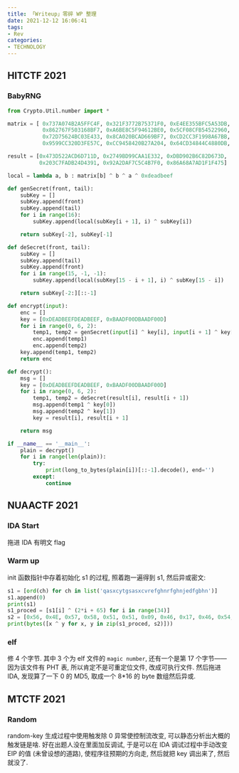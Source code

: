 ```yaml
---
title: 「Writeup」零碎 WP 整理
date: 2021-12-12 16:06:41
tags:
- Rev
categories:
- TECHNOLOGY
---
```



<!-- more -->

## HITCTF 2021

### BabyRNG

```python
from Crypto.Util.number import *

matrix = [ 0x737A074B2A5FFC4F, 0x321F3772B75371F0, 0xE4EE355BFC5A53DB, 0xA77F3B3A1705B5EB,
           0x862767F503168BF7, 0xA6BE8C5F94612BE0, 0x5CF08CFB54522960, 0x26E77E8A70492CF6,
           0x72D75624BC03E433, 0x8CA020BCAD669BF7, 0xCD2CC3F1998A67BB, 0x885FC05F86ABFB0,
           0x9599CC320D3FE57C, 0xCC9458420B27A204, 0x64CD34844C4880DB, 0x8C40FEB2DB68D66C]

result = [0x473D522ACD6D711D, 0x2749BD99CAA1E332, 0xDBD902B6C82D673D,
          0x203C7FADB24D4391, 0x92A2DAF7C5C4B7F0, 0x86A68A7AD1F1F475]

local = lambda a, b : matrix[b] ^ b ^ a ^ 0xdeadbeef

def genSecret(front, tail):
    subKey = []
    subKey.append(front)
    subKey.append(tail)
    for i in range(16):
        subKey.append(local(subKey[i + 1], i) ^ subKey[i])

    return subKey[-2], subKey[-1]

def deSecret(front, tail):
    subKey = []
    subKey.append(tail)
    subKey.append(front)
    for i in range(15, -1, -1):
        subKey.append(local(subKey[15 - i + 1], i) ^ subKey[15 - i])

    return subKey[-2:][::-1]

def encrypt(input):
    enc = []
    key = [0xDEADBEEFDEADBEEF, 0xBAADF00DBAADF00D]
    for i in range(0, 6, 2):
        temp1, temp2 = genSecret(input[i] ^ key[i], input[i + 1] ^ key[i + 1])
        enc.append(temp1)
        enc.append(temp2)
    key.append(temp1, temp2)
    return enc

def decrypt():
    msg = []
    key = [0xDEADBEEFDEADBEEF, 0xBAADF00DBAADF00D]
    for i in range(0, 6, 2):
        temp1, temp2 = deSecret(result[i], result[i + 1])
        msg.append(temp1 ^ key[0])
        msg.append(temp2 ^ key[1])
        key = result[i], result[i + 1]

    return msg

if __name__ == '__main__':
    plain = decrypt()
    for i in range(len(plain)):
        try:
            print(long_to_bytes(plain[i])[::-1].decode(), end='')
        except:
            continue
```

## NUAACTF 2021

### IDA Start

拖进 IDA 有明文 flag

### Warm up

init 函数指针中存着初始化 s1 的过程, 照着跑一遍得到 s1, 然后异或密文:

```python
s1 = [ord(ch) for ch in list('qasxcytgsasxcvrefghnrfghnjedfgbhn')]
s1.append(0)
print(s1)
s1_proced = [s1[i] ^ (2*i + 65) for i in range(34)]
s2 = [0x56, 0x4E, 0x57, 0x58, 0x51, 0x51, 0x09, 0x46, 0x17, 0x46, 0x54, 0x5A, 0x59, 0x59, 0x1F, 0x48, 0x32, 0x5B, 0x6B, 0x7C, 0x75, 0x6E, 0x7E, 0x6E, 0x2F, 0x77, 0x4F, 0x7A, 0x71, 0x43, 0x2B, 0x26, 0x89, 0xFE]
print(bytes([x ^ y for x, y in zip(s1_proced, s2)]))
```

### elf

修 4 个字节. 其中 3 个为 elf 文件的 `magic number`, 还有一个是第 17 个字节——因为该文件有 PHT 表, 所以肯定不是可重定位文件, 改成可执行文件. 然后拖进 IDA, 发现算了一下 0 的 MD5, 取成一个 8*16 的 byte 数组然后异或.

## MTCTF 2021

### Random

random-key 生成过程中使用触发除 0 异常使控制流改变, 可以静态分析出大概的触发链是啥. 好在出题人没在里面加反调试, 于是可以在 IDA 调试过程中手动改变 EIP 的值 (未曾设想的道路), 使程序往预期的方向走, 然后就把 key 调出来了, 然后就没了.
